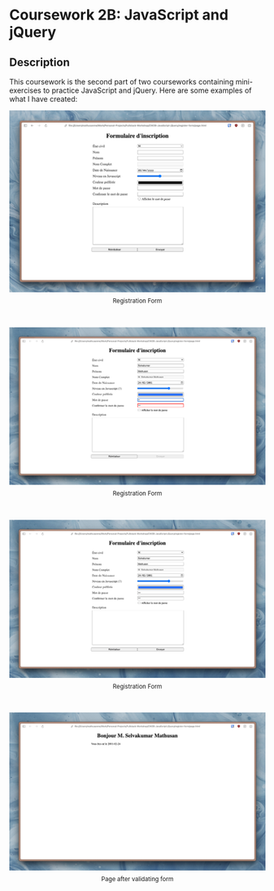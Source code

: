 # Coursework 2B: JavaScript and jQuery
## Description
This coursework is the second part of two courseworks containing mini-exercises to practice JavaScript and jQuery. Here are some examples of what I have created:

<p align="center">
  <img src="images/registration-form.jpeg" alt="Registration Form">
  <br>
  <sub>Registration Form</sub>
</p>

<br>

<p align="center">
  <img src="images/invalid-form.png" alt="Invalid Form">
  <br>
  <sub>Registration Form</sub>
</p>

<br>

<p align="center">
  <img src="images/valid-form.png" alt="Valid Form">
  <br>
  <sub>Registration Form</sub>
</p>

<br>

<p align="center">
  <img src="images/after-validation.png" alt="Page after validating form">
  <br>
  <sub>Page after validating form</sub>
</p>